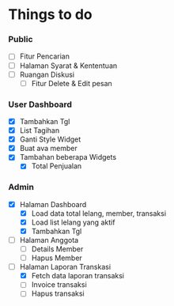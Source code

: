 # Things to do

### Public

- [ ] Fitur Pencarian
- [ ] Halaman Syarat & Kententuan
- [ ] Ruangan Diskusi
  - [ ] Fitur Delete & Edit pesan

### User Dashboard

- [x] Tambahkan Tgl
- [x] List Tagihan
- [x] Ganti Style Widget
- [x] Buat ava member
- [x] Tambahan beberapa Widgets
  - [x] Total Penjualan

### Admin

- [x] Halaman Dashboard
  - [x] Load data total lelang, member, transaksi
  - [x] Load list lelang yang aktif
  - [x] Tambahkan Tgl
- [ ] Halaman Anggota
  - [ ] Details Member
  - [ ] Hapus Member
- [ ] Halaman Laporan Transkasi
  - [x] Fetch data laporan transaksi
  - [ ] Invoice transaksi
  - [ ] Hapus transaksi
